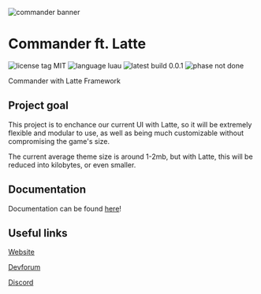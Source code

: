 ![commander banner](https://cdn.discordapp.com/attachments/535357742765047818/825243051512823838/Banner.png)

# Commander ft. Latte

![license tag MIT](https://img.shields.io/badge/license-MIT-yellow?style=for-the-badge) ![language luau](https://img.shields.io/badge/language-Luau-blue?style=for-the-badge) ![latest build 0.0.1](https://img.shields.io/badge/latest_build-0.0.1-red?style=for-the-badge) ![phase not done](https://img.shields.io/badge/Phase-Not_done-red?style=for-the-badge)

Commander with Latte Framework

## Project goal

This project is to enchance our current UI with Latte, so it will be extremely flexible and modular to use, as well as being much customizable without compromising the game's size.

The current average theme size is around 1-2mb, but with Latte, this will be reduced into kilobytes, or even smaller.

## Documentation

Documentation can be found [here](https://va1kio.github.io/commander-site/docs/#/home)!

## Useful links

[Website](https://va1kio.github.io/commander-site/)

[Devforum](https://devforum.roblox.com/t/dp2-commander-easy-to-use-administration-panel/503290/)

[Discord](https://discord.gg/RzxxD7YCaU)
